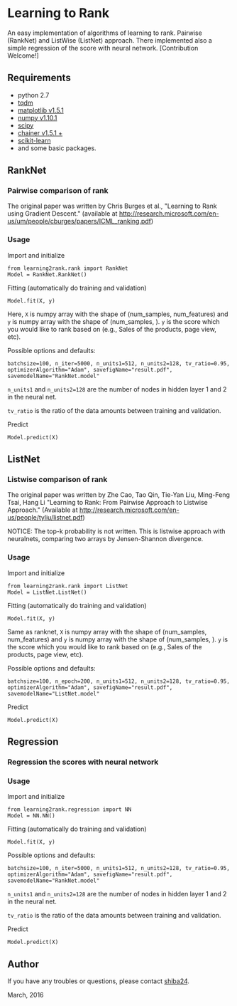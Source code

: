 Learning to Rank
======

An easy implementation of algorithms of learning to rank. Pairwise (RankNet) and ListWise (ListNet) approach. There implemented also a simple regression of the score with neural network. [Contribution Welcome!]

## Requirements
- python 2.7
- [tqdm](https://github.com/noamraph/tqdm)
- [matplotlib v1.5.1](http://matplotlib.org/)
- [numpy v1.10.1](http://www.numpy.org/)
- [scipy](https://www.scipy.org/)
- [chainer v1.5.1 +](http://chainer.org/)
- [scikit-learn](http://scikit-learn.org/stable/)
- and some basic packages.


## RankNet
### Pairwise comparison of rank

The original paper was written by Chris Burges et al., "Learning to Rank using Gradient Descent." (available at http://research.microsoft.com/en-us/um/people/cburges/papers/ICML_ranking.pdf)

### Usage

Import and initialize

```
from learning2rank.rank import RankNet
Model = RankNet.RankNet()
```

Fitting (automatically do training and validation)

```
Model.fit(X, y)
```

Here, `X` is numpy array with the shape of (num_samples, num_features) and `y` is numpy array with the shape of (num_samples, ). `y` is the score which you would like to rank based on (e.g., Sales of the products, page view, etc).

Possible options and defaults:

```
batchsize=100, n_iter=5000, n_units1=512, n_units2=128, tv_ratio=0.95, optimizerAlgorithm="Adam", savefigName="result.pdf", savemodelName="RankNet.model"
```

```n_units1``` and ```n_units2=128``` are the number of nodes in hidden layer 1 and 2 in the neural net.

```tv_ratio``` is the ratio of the data amounts between training and validation. 

Predict

```
Model.predict(X)
```

## ListNet

### Listwise comparison of rank

The original paper was written by Zhe Cao, Tao Qin, Tie-Yan Liu, Ming-Feng Tsai, Hang Li "Learning to Rank: From Pairwise Approach to Listwise Approach." (Available at http://research.microsoft.com/en-us/people/tyliu/listnet.pdf)

NOTICE:
    The top-k probability is not written.
    This is listwise approach with neuralnets, 
    comparing two arrays by Jensen-Shannon divergence.


### Usage

Import and initialize

```
from learning2rank.rank import ListNet
Model = ListNet.ListNet()
```

Fitting (automatically do training and validation)

```
Model.fit(X, y)
```

Same as ranknet, `X` is numpy array with the shape of (num_samples, num_features) and `y` is numpy array with the shape of (num_samples, ). `y` is the score which you would like to rank based on (e.g., Sales of the products, page view, etc).

Possible options and defaults:

```
batchsize=100, n_epoch=200, n_units1=512, n_units2=128, tv_ratio=0.95, optimizerAlgorithm="Adam", savefigName="result.pdf", savemodelName="ListNet.model"
```

Predict

```
Model.predict(X)
```



## Regression
### Regression the scores with neural network

### Usage

Import and initialize

```
from learning2rank.regression import NN
Model = NN.NN()
```

Fitting (automatically do training and validation)

```
Model.fit(X, y)
```

Possible options and defaults:

```
batchsize=100, n_iter=5000, n_units1=512, n_units2=128, tv_ratio=0.95, optimizerAlgorithm="Adam", savefigName="result.pdf", savemodelName="RankNet.model"
```

```n_units1``` and ```n_units2=128``` are the number of nodes in hidden layer 1 and 2 in the neural net.

```tv_ratio``` is the ratio of the data amounts between training and validation. 

Predict

```
Model.predict(X)
```


## Author

If you have any troubles or questions, please contact [shiba24](https://github.com/shiba24).

March, 2016

